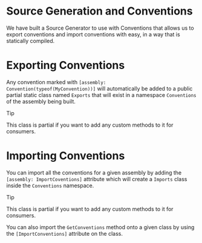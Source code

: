 ﻿# Source Generation and Conventions

We have built a Source Generator to use with Conventions that allows us to export conventions and import conventions with easy, in a way that is statically compiled.

# Exporting Conventions

Any convention marked with `[assembly: Convention(typeof(MyConvention))]` will automatically be added to a public partial static class named `Exports` that will exist in a namespace `Conventions` of the assembly being built.

> [!TIP]
> This class is partial if you want to add any custom methods to it for consumers.

# Importing Conventions

You can import all the conventions for a given assembly by adding the `[assembly: ImportCoventions]` attribute which will create a `Imports` class inside the `Conventions` namespace.

> [!TIP]
> This class is partial if you want to add any custom methods to it for consumers.

You can also import the `GetConventions` method onto a given class by using the `[ImportConventions]` attribute on the class.
